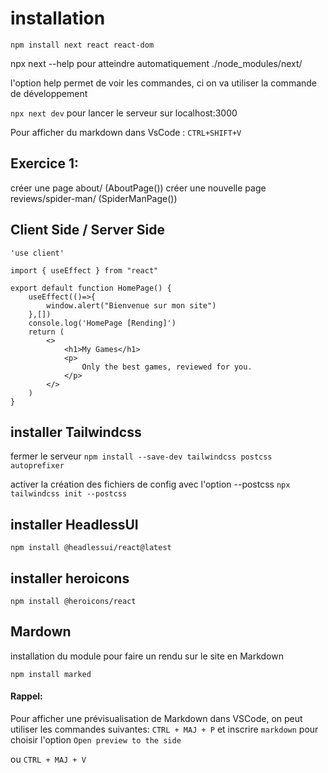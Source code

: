 # installation
```npm install next react react-dom```

npx next --help pour atteindre automatiquement ./node_modules/next/

l'option help permet de voir les commandes, ci on va utiliser la commande de développement

```npx next dev``` pour lancer le serveur sur localhost:3000

Pour afficher du markdown dans VsCode : ```CTRL+SHIFT+V```

## Exercice 1:

créer une page about/ (AboutPage())
créer une nouvelle page reviews/spider-man/ (SpiderManPage())

## Client Side / Server Side 

```
'use client'

import { useEffect } from "react"

export default function HomePage() {
    useEffect(()=>{
        window.alert("Bienvenue sur mon site")
    },[])
    console.log('HomePage [Rending]')
    return (
        <>
            <h1>My Games</h1>
            <p>
                Only the best games, reviewed for you.
            </p>
        </>
    )
}
```


## installer Tailwindcss

fermer le serveur 
```npm install --save-dev tailwindcss postcss autoprefixer```

activer la création des fichiers de config avec l'option --postcss
```npx tailwindcss init --postcss```

## installer HeadlessUI
```npm install @headlessui/react@latest```

## installer heroicons
```npm install @heroicons/react```

## Mardown
installation du module pour faire un rendu sur le site en Markdown

```npm install marked```

#### Rappel: 
Pour afficher une prévisualisation de Markdown dans VSCode, on peut utiliser les commandes suivantes: 
```CTRL + MAJ + P``` et inscrire ```markdown``` pour choisir l'option ```Open preview to the side```

ou 
```CTRL + MAJ + V```

